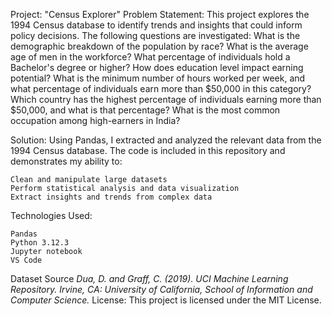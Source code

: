 Project: "Census Explorer"
Problem Statement:
This project explores the 1994 Census database to identify trends and insights that could inform policy decisions. The following questions are investigated:
    What is the demographic breakdown of the population by race?
    What is the average age of men in the workforce?
    What percentage of individuals hold a Bachelor's degree or higher?
    How does education level impact earning potential?
    What is the minimum number of hours worked per week, and what percentage of individuals earn more than $50,000 in this category?
    Which country has the highest percentage of individuals earning more than $50,000, and what is that percentage?
    What is the most common occupation among high-earners in India?

Solution:
Using Pandas, I extracted and analyzed the relevant data from the 1994 Census database. The code is included in this repository and demonstrates my ability to:

    Clean and manipulate large datasets
    Perform statistical analysis and data visualization
    Extract insights and trends from complex data

Technologies Used:

    Pandas
    Python 3.12.3
    Jupyter notebook
    VS Code

Dataset Source
  *Dua, D. and Graff, C. (2019). UCI Machine Learning Repository. Irvine, CA: University of California, School of Information and Computer Science.*
License:
This project is licensed under the MIT License.
